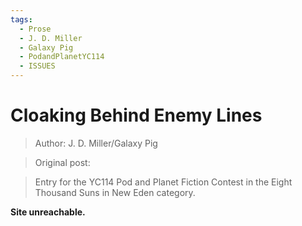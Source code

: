 ```yaml
---
tags:
  - Prose
  - J. D. Miller
  - Galaxy Pig
  - PodandPlanetYC114
  - ISSUES
---
```


# Cloaking Behind Enemy Lines

> Author: J. D. Miller/Galaxy Pig

> Original post: 

> Entry for the YC114 Pod and Planet Fiction Contest in the Eight Thousand Suns in New Eden category.


**Site unreachable.**